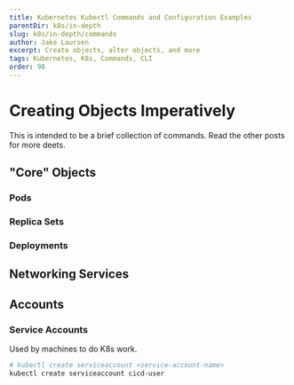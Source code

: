 ```yaml
---
title: Kubernetes Kubectl Commands and Configuration Examples
parentDir: k8s/in-depth
slug: k8s/in-depth/commands
author: Jake Laursen
excerpt: Create objects, alter objects, and more
tags: Kubernetes, K8s, Commands, CLI
order: 98
---
```


# Creating Objects Imperatively
This is intended to be a brief collection of commands. Read the other posts for more deets.  

## "Core" Objects
### Pods
### Replica Sets
### Deployments

## Networking Services

## Accounts
### Service Accounts
Used by machines to do K8s work.
```bash
# kubectl create serviceaccount <service-account-name>
kubectl create serviceaccount cicd-user
```